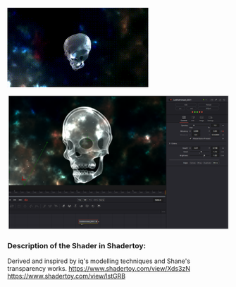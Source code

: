 [![LostAstronaut](LostAstronaut.gif)](LostAstronaut.md) <br>



[![Thumbnail](LostAstronaut_screenshot.png)](LostAstronaut.fuse)

### Description of the Shader in Shadertoy:
Derived and inspired by iq's modelling techniques and Shane's transparency works.
https://www.shadertoy.com/view/Xds3zN
https://www.shadertoy.com/view/lstGRB
